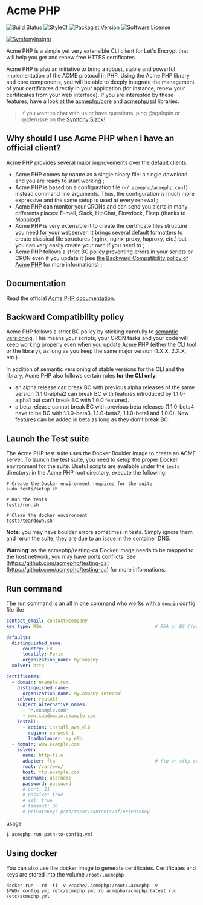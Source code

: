 Acme PHP
========

[![Build Status](https://img.shields.io/travis/acmephp/acmephp/master.svg?style=flat-square)](https://travis-ci.org/acmephp/acmephp)
[![StyleCI](https://styleci.io/repos/59910490/shield)](https://styleci.io/repos/59910490)
[![Packagist Version](https://img.shields.io/packagist/v/acmephp/acmephp.svg?style=flat-square)](https://packagist.org/packages/acmephp/acmephp)
[![Software License](https://img.shields.io/badge/license-MIT-brightgreen.svg?style=flat-square)](LICENSE)

[![SymfonyInsight](https://insight.symfony.com/projects/4eb121bf-9f9d-4d16-813b-f98f07003eaf/big.svg)](https://insight.symfony.com/projects/4eb121bf-9f9d-4d16-813b-f98f07003eaf)

Acme PHP is a simple yet very extensible CLI client for Let's Encrypt that will help
you get and renew free HTTPS certificates.

Acme PHP is also an initiative to bring a robust, stable and powerful implementation
of the ACME protocol in PHP. Using the Acme PHP library and core components, you will be
able to deeply integrate the management of your certificates directly in your application
(for instance, renew your certificates from your web interface). If you are interested
by these features, have a look at the [acmephp/core](https://github.com/acmephp/core) and
[acmephp/ssl](https://github.com/acmephp/ssl) libraries.

> If you want to chat with us or have questions, ping
> @tgalopin or @jderusse on the [Symfony Slack](https://symfony.com/support)!

## Why should I use Acme PHP when I have an official client?

Acme PHP provides several major improvements over the default clients:
-   Acme PHP comes by nature as a single binary file: a single download and you are ready to start working ;
-   Acme PHP is based on a configuration file (`~/.acmephp/acmephp.conf`) instead command line arguments.
    Thus, the configuration is much more expressive and the same setup is used at every renewal ;
-   Acme PHP can monitor your CRONs and can send you alerts in many differents places:
    E-mail, Slack, HipChat, Flowdock, Fleep (thanks to [Monolog](https://github.com/Seldaek/monolog)!)
-   Acme PHP is very extensible it to create the certificate files structure you need for your webserver.
    It brings several default formatters to create classical file structures
    (nginx, nginx-proxy, haproxy, etc.) but you can very easily create your own if you need to ;
-   Acme PHP follows a strict BC policy preventing errors in your scripts or CRON even if you update it (see
    [the Backward Compatibility policy of Acme PHP](#backward-compatibility-policy) for more informations) ;

## Documentation

Read the official [Acme PHP documentation](https://acmephp.github.io).

## Backward Compatibility policy

Acme PHP follows a strict BC policy by sticking carefully to [semantic versioning](http://semver.org). This means
your scripts, your CRON tasks and your code will keep working properly even when you update Acme PHP (either the CLI
tool or the library), as long as you keep the same major version (1.X.X, 2.X.X, etc.).

In addition of semantic versioning of stable versions for the CLI and the library, Acme PHP also follows
certain rules **for the CLI only**:
-   an alpha release can break BC with previous alpha releases of the same version
    (1.1.0-alpha2 can break BC with features introduced by 1.1.0-alpha1 but can't break BC with 1.0.0 features).
-   a beta release cannot break BC with previous beta releases
    (1.1.0-beta4 have to be BC with 1.1.0-beta3, 1.1.0-beta2, 1.1.0-beta1 and 1.0.0). New features can be added in beta
    as long as they don't break BC.

## Launch the Test suite

The Acme PHP test suite uses the Docker Boulder image to create an ACME server.
To launch the test suite, you need to setup the proper Docker environment for the suite.
Useful scripts are available under the `tests` directory: in the Acme PHP root directory,
execute the following:

```
# Create the Docker environment required for the suite
sudo tests/setup.sh

# Run the tests
tests/run.sh

# Clean the docker environment
tests/teardown.sh
```

**Note**: you may have boulder errors sometimes in tests. Simply ignore them and rerun the suite,
they are due to an issue in the container DNS.

**Warning**: as the acmephp/testing-ca Docker image needs to be mapped to the host network,
you may have ports conflicts. See [https://github.com/acmephp/testing-ca](https://github.com/acmephp/testing-ca)
for more informations.

## Run command

The run command is an all in one command who works with a `domain`
config file like

```yaml
contact_email: contact@company
key_type: RSA                                          # RSA or EC (for ECDSA). Default "RSA"

defaults:
  distinguished_name:
      country: FR
      locality: Paris
      organization_name: MyCompany
  solver: http

certificates:
  - domain: example.com
    distinguished_name:
      organization_name: MyCompany Internal
    solver: route53
    subject_alternative_names:
      - '*.example.com'
      - www.subdomain.example.com
    install:
      - action: install_aws_elb
        region: eu-west-1
        loadbalancer: my_elb
  - domain: www.example.com
    solver:
      name: http-file
      adapter: ftp                                     # ftp or sftp or local, see https://flysystem.thephpleague.com/
      root: /var/www/
      host: ftp.example.com
      username: username
      password: password
      # port: 21
      # passive: true
      # ssl: true
      # timeout: 30
      # privateKey: path/to/or/contents/of/privatekey
```

usage

```bash
$ acmephp run path-to-config.yml
```

## Using docker

You can also use the docker image to generate certificates.
Certificates and keys are stored into the volume `/root/.acmephp`

```
docker run --rm -ti -v /cache/.acmephp:/root/.acmephp -v $PWD/.config.yml:/etc/acmephp.yml:ro acmephp/acmephp:latest run /etc/acmephp.yml
```

